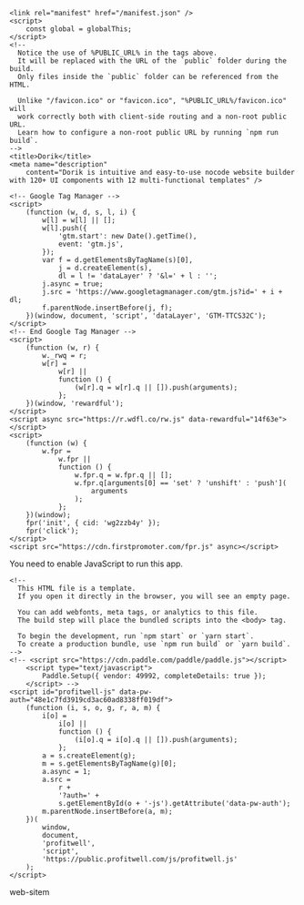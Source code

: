 <!DOCTYPE html>
<html lang="en">

<head>
    <meta charset="utf-8" />
    <link rel="shortcut icon" href="/favicon.png" />
    <meta name="robots" content="noindex" />
    <meta name="viewport" content="width=device-width, initial-scale=1, shrink-to-fit=no" />
    <meta name="theme-color" content="#0062ff" />
    <!--
      manifest.json provides metadata used when your web app is installed on a
      user's mobile device or desktop. See https://developers.google.com/web/fundamentals/web-app-manifest/
    -->

    <link rel="manifest" href="/manifest.json" />
    <script>
        const global = globalThis;
    </script>
    <!--
      Notice the use of %PUBLIC_URL% in the tags above.
      It will be replaced with the URL of the `public` folder during the build.
      Only files inside the `public` folder can be referenced from the HTML.

      Unlike "/favicon.ico" or "favicon.ico", "%PUBLIC_URL%/favicon.ico" will
      work correctly both with client-side routing and a non-root public URL.
      Learn how to configure a non-root public URL by running `npm run build`.
    -->
    <title>Dorik</title>
    <meta name="description"
        content="Dorik is intuitive and easy-to-use nocode website builder with 120+ UI components with 12 multi-functional templates" />

    <!-- Google Tag Manager -->
    <script>
        (function (w, d, s, l, i) {
            w[l] = w[l] || [];
            w[l].push({
                'gtm.start': new Date().getTime(),
                event: 'gtm.js',
            });
            var f = d.getElementsByTagName(s)[0],
                j = d.createElement(s),
                dl = l != 'dataLayer' ? '&l=' + l : '';
            j.async = true;
            j.src = 'https://www.googletagmanager.com/gtm.js?id=' + i + dl;
            f.parentNode.insertBefore(j, f);
        })(window, document, 'script', 'dataLayer', 'GTM-TTCS32C');
    </script>
    <!-- End Google Tag Manager -->
    <script>
        (function (w, r) {
            w._rwq = r;
            w[r] =
                w[r] ||
                function () {
                    (w[r].q = w[r].q || []).push(arguments);
                };
        })(window, 'rewardful');
    </script>
    <script async src="https://r.wdfl.co/rw.js" data-rewardful="14f63e"></script>
    <script>
        (function (w) {
            w.fpr =
                w.fpr ||
                function () {
                    w.fpr.q = w.fpr.q || [];
                    w.fpr.q[arguments[0] == 'set' ? 'unshift' : 'push'](
                        arguments
                    );
                };
        })(window);
        fpr('init', { cid: 'wg2zzb4y' });
        fpr('click');
    </script>
    <script src="https://cdn.firstpromoter.com/fpr.js" async></script>
  <script type="module" crossorigin src="/assets/index-BenrzztW.js"></script>
  <link rel="stylesheet" crossorigin href="/assets/index-sqiU57S3.css">
</head>

<body data-app-version="4.15.2">
    <!-- Google Tag Manager (noscript) -->
    <noscript><iframe src="https://www.googletagmanager.com/ns.html?id=GTM-TTCS32C" height="0" width="0"
            style="display: none; visibility: hidden"></iframe></noscript>
    <!-- End Google Tag Manager (noscript) -->
    <noscript>You need to enable JavaScript to run this app.</noscript>
    <div id="root"></div>


    <!--
      This HTML file is a template.
      If you open it directly in the browser, you will see an empty page.

      You can add webfonts, meta tags, or analytics to this file.
      The build step will place the bundled scripts into the <body> tag.

      To begin the development, run `npm start` or `yarn start`.
      To create a production bundle, use `npm run build` or `yarn build`.
    -->
    <!-- <script src="https://cdn.paddle.com/paddle/paddle.js"></script>
        <script type="text/javascript">
            Paddle.Setup({ vendor: 49992, completeDetails: true });
        </script> -->
    <script id="profitwell-js" data-pw-auth="48e1c7fd3919cd3ac60ad8338ff019df">
        (function (i, s, o, g, r, a, m) {
            i[o] =
                i[o] ||
                function () {
                    (i[o].q = i[o].q || []).push(arguments);
                };
            a = s.createElement(g);
            m = s.getElementsByTagName(g)[0];
            a.async = 1;
            a.src =
                r +
                '?auth=' +
                s.getElementById(o + '-js').getAttribute('data-pw-auth');
            m.parentNode.insertBefore(a, m);
        })(
            window,
            document,
            'profitwell',
            'script',
            'https://public.profitwell.com/js/profitwell.js'
        );
    </script>
</body>

</html> web-sitem
